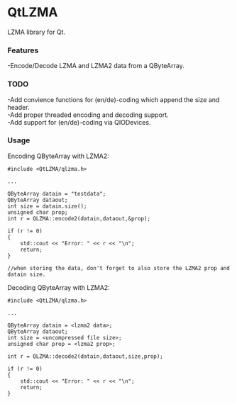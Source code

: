 QtLZMA
======

LZMA library for Qt.

### Features

-Encode/Decode LZMA and LZMA2 data from a QByteArray.

### TODO

-Add convience functions for (en/de)-coding which append the size and header.  
-Add proper threaded encoding and decoding support.  
-Add support for (en/de)-coding via QIODevices.  

### Usage

Encoding QByteArray with LZMA2:

```
#include <QtLZMA/qlzma.h>

...

QByteArray datain = "testdata";
QByteArray dataout;
int size = datain.size();
unsigned char prop;
int r = QLZMA::encode2(datain,dataout,&prop);

if (r != 0)
{
    std::cout << "Error: " << r << "\n";
    return;
}

//when storing the data, don't forget to also store the LZMA2 prop and datain size.
```

Decoding QByteArray with LZMA2:
```
#include <QtLZMA/qlzma.h>

...

QByteArray datain = <lzma2 data>;
QByteArray dataout;
int size = <uncompressed file size>;
unsigned char prop = <lzma2 prop>;

int r = QLZMA::decode2(datain,dataout,size,prop);

if (r != 0)
{
    std::cout << "Error: " << r << "\n";
    return;
}
```
